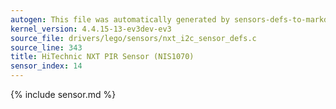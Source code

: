 ```yaml
---
autogen: This file was automatically generated by sensors-defs-to-markdown.py
kernel_version: 4.4.15-13-ev3dev-ev3
source_file: drivers/lego/sensors/nxt_i2c_sensor_defs.c
source_line: 343
title: HiTechnic NXT PIR Sensor (NIS1070)
sensor_index: 14
---
```


{% include sensor.md %}
